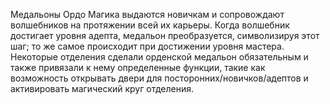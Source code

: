 Медальоны Ордо Магика выдаются новичкам и сопровождают волшебников на протяжении всей их карьеры. Когда волшебник достигает уровня адепта, медальон преобразуется, символизируя этот шаг; то же самое происходит при достижении уровня мастера. Некоторые отделения сделали орденской медальон обязательным и также привязали к нему определенные функции, такие как возможность открывать двери для посторонних/новичков/адептов и активировать магический круг отделения.